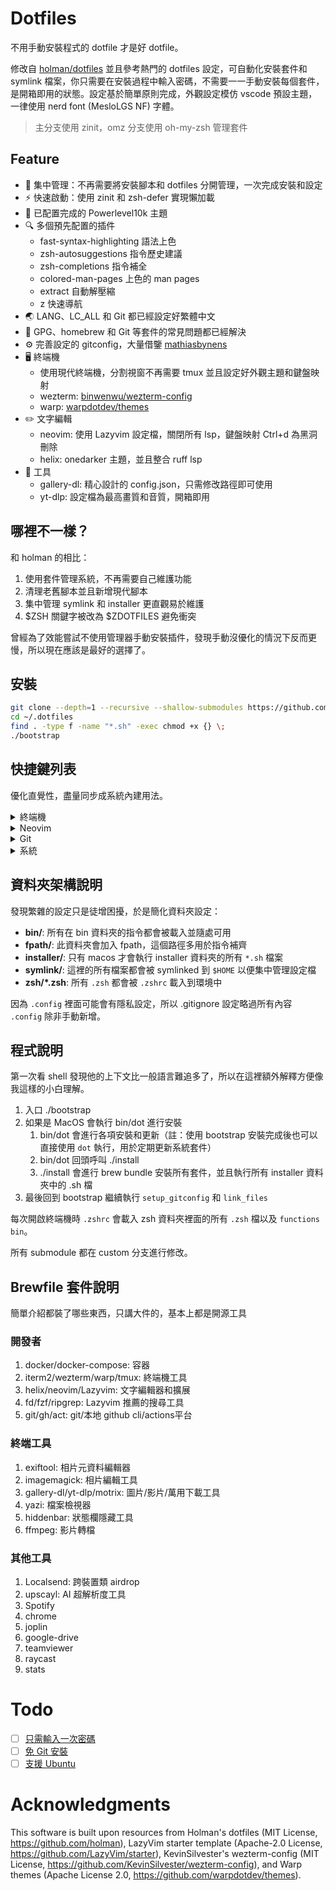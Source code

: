 # Dotfiles

不用手動安裝程式的 dotfile 才是好 dotfile。

修改自 [holman/dotfiles](https://github.com/holman/dotfiles) 並且參考熱門的 dotfiles 設定，可自動化安裝套件和 symlink 檔案，你只需要在安裝過程中輸入密碼，不需要一一手動安裝每個套件，是開箱即用的狀態。設定基於簡單原則完成，外觀設定模仿 vscode 預設主題，一律使用 nerd font (MesloLGS NF) 字體。

> 主分支使用 zinit，omz 分支使用 oh-my-zsh 管理套件

## Feature

- 📂 集中管理：不再需要將安裝腳本和 dotfiles 分開管理，一次完成安裝和設定
- ⚡ 快速啟動：使用 zinit 和 zsh-defer 實現懶加載
- 🎨 已配置完成的 Powerlevel10k 主題
- 🔍 多個預先配置的插件
  - fast-syntax-highlighting 語法上色
  - zsh-autosuggestions 指令歷史建議
  - zsh-completions 指令補全
  - colored-man-pages 上色的 man pages
  - extract 自動解壓縮
  - z 快速導航
- 🌏 LANG、LC_ALL 和 Git 都已經設定好繁體中文
- 🍺 GPG、homebrew 和 Git 等套件的常見問題都已經解決
- ⚙️ 完善設定的 gitconfig，大量借鑒 [mathiasbynens](https://github.com/mathiasbynens/dotfiles)
- 🖥️ 終端機
  - 使用現代終端機，分割視窗不再需要 tmux 並且設定好外觀主題和鍵盤映射
  - wezterm: [binwenwu/wezterm-config](https://github.com/binwenwu/wezterm-config/)
  - warp: [warpdotdev/themes](https://github.com/warpdotdev/themes)
- ✏️ 文字編輯
  - neovim: 使用 Lazyvim 設定檔，關閉所有 lsp，鍵盤映射 Ctrl+d 為黑洞刪除
  - helix: onedarker 主題，並且整合 ruff lsp
- 🔧 工具
  - gallery-dl: 精心設計的 config.json，只需修改路徑即可使用
  - yt-dlp: 設定檔為最高畫質和音質，開箱即用

## 哪裡不一樣？

和 holman 的相比：

1. 使用套件管理系統，不再需要自己維護功能
2. 清理老舊腳本並且新增現代腳本
3. 集中管理 symlink 和 installer 更直觀易於維護
4. $ZSH 關鍵字被改為 $ZDOTFILES 避免衝突

曾經為了效能嘗試不使用管理器手動安裝插件，發現手動沒優化的情況下反而更慢，所以現在應該是最好的選擇了。

## 安裝

```sh
git clone --depth=1 --recursive --shallow-submodules https://github.com/ZhenShuo2021/dotfiles-macos.git ~/.dotfiles
cd ~/.dotfiles
find . -type f -name "*.sh" -exec chmod +x {} \; 
./bootstrap
```

## 快捷鍵列表

優化直覺性，盡量同步成系統內建用法。

<details>

<summary>終端機</summary>

- **WezTerm**:

- `⌘`: SUPER
- `⌘`+`^`: SUPER_REV
- `⌥`: ALT

```lua
if platform.is_mac then
   mod.SUPER = 'SUPER'
   mod.SUPER_REV = 'SUPER|CTRL'
elseif platform.is_win or platform.is_linux then
   mod.SUPER = 'ALT' -- to not conflict with Windows key shortcuts
   mod.SUPER_REV = 'ALT|CTRL'
end
```

- 視窗
  - 垂直分割: `SUPER`+`d`
  - 水平分割: `SUPER`+`D`
  - 切換: `SUPER_REV` + `方向鍵`
- 向上捲動: `CTRL`+`f`
- 向下捲動: `CTRL`+`d`
- 原作者的圖片沒有刪除只是放到子資料夾，移出來就可以有隨機背景圖片。

---

- **Warp**: 同 WezTerm

</details>

<details>

<summary>Neovim</summary>

這其實是一個速查表，我基本上沒改什麼東西大部分都是預設

<table>
  <tr>
    <th>按鍵</th>
    <th>說明</th>
  </tr>
  <tr>
    <td><code>a</code>/<code>s</code></td>
    <td>在光標前/後插入</td>
  </tr>
  <tr>
    <td><code>Ctrl+d</code></td>
    <td>黑洞刪除</td>
  </tr>
  <tr>
    <td><code>Ctrl+o</code></td>
    <td>回到上一個位置 (等同 vscode Ctrl+-)</td>
  </tr>
  <tr>
    <td><code>Home</code></td>
    <td>仿照 vscode 的智慧 Home 鍵</td>
  </tr>
  <tr>
    <td><code>*</code></td>
    <td>下一個文字出現位置</td>
  </tr>
  <tr>
    <td><code>g-d</code></td>
    <td>跳到變數定義位置</td>
  </tr>
  <tr>
    <td><code>Ctrl-o</code></td>
    <td>回到前一個位置</td>
  </tr>
  <tr>
    <td><code>Space-e</code></td>
    <td>開啟檔案瀏覽器</td>
  </tr>
  <tr>
    <td><code>Ctrl+H/L</code></td>
    <td>切換檔案瀏覽器聚焦位置</td>
  </tr>
  <tr>
    <td><code>Shift+H/L</code></td>
    <td>切換檔案瀏覽器中開啟的檔案</td>
  </tr>
  <tr>
    <td><code>Space-b-d</code></td>
    <td>光標切換檔案/檔案瀏覽器</td>
  </tr>
  <tr>
    <td><code>h</code></td>
    <td>在檔案瀏覽器中回到上一層</td>
  </tr>
</table>

</details>

<details>

<summary>Git</summary>

大量參考 [mathiasbynens](https://github.com/mathiasbynens/dotfiles)，可使用 `git aliases` 查看 git 系統內的 alias，除了 git 自身的別名系統在全域系統也有設定別名。

<table>
  <tr>
    <th>指令</th>
    <th>全名</th>
    <th>用途簡介</th>
  </tr>
  <tr>
    <td>gc</td>
    <td>git commit</td>
    <td>提交變更</td>
  </tr>
  <tr>
    <td>gc!</td>
    <td>git commit --amend --no-verify</td>
    <td>合併上一提交</td>
  </tr>
  <tr>
    <td>gca</td>
    <td>git commit -a</td>
    <td>提交追蹤檔案</td>
  </tr>
  <tr>
    <td>gco</td>
    <td>git checkout</td>
    <td>切換分支</td>
  </tr>
  <tr>
    <td>gcb</td>
    <td>git copy-branch-name</td>
    <td>複製分支名稱</td>
  </tr>
  <tr>
    <td>gcp</td>
    <td>git cherry-pick</td>
    <td>複製提交</td>
  </tr>
  <tr>
    <td>grb</td>
    <td>git rebase</td>
    <td>變基</td>
  </tr>
  <tr>
    <td>grba</td>
    <td>git rebase --abort</td>
    <td>中止變基</td>
  </tr>
  <tr>
    <td>grbc</td>
    <td>git rebase --continue</td>
    <td>繼續變基</td>
  </tr>
  <tr>
    <td>grbi</td>
    <td>git rebase --interactive</td>
    <td>互動式變基</td>
  </tr>
  <tr>
    <td>grbo</td>
    <td>git rebase --onto</td>
    <td>指定基底變基</td>
  </tr>
  <tr>
    <td>grbs</td>
    <td>git rebase --skip</td>
    <td>跳過當前提交</td>
  </tr>
  <tr>
    <td>gb</td>
    <td>git branch</td>
    <td>顯示分支</td>
  </tr>
  <tr>
    <td>gs</td>
    <td>git status -sb</td>
    <td>簡要狀態</td>
  </tr>
  <tr>
    <td>ge</td>
    <td>git-edit-new</td>
    <td>編輯新檔</td>
  </tr>
  <tr>
    <td>gl</td>
    <td>git pull --prune</td>
    <td>拉取更新</td>
  </tr>
  <tr>
    <td>glog</td>
    <td>git log --graph ...</td>
    <td>顯示提交圖</td>
  </tr>
  <tr>
    <td>gloga</td>
    <td>git log --graph ...</td>
    <td>顯示提交樹</td>
  </tr>
  <tr>
    <td>gp</td>
    <td>git push</td>
    <td>推送分支</td>
  </tr>
  <tr>
    <td>gp!</td>
    <td>git push --force-with-lease --force-if-includes</td>
    <td>強制推送</td>
  </tr>
  <tr>
    <td>gd</td>
    <td>git diff --color | sed ...</td>
    <td>顯示差異</td>
  </tr>
</table>

</details>

<details>

<summary>系統</summary>

<table>
  <tr>
    <th>指令</th>
    <th>全名</th>
    <th>用途簡介</th>
  </tr>
  <tr>
    <td>vv</td>
    <td>nvim</td>
    <td>啟動 Neovim Editor</td>
  </tr>
  <tr>
    <td>hnc</td>
    <td>hugo new content</td>
    <td>新增 Hugo 內容文章</td>
  </tr>
  <tr>
    <td>l</td>
    <td>ls -lAGh</td>
    <td>詳細列出檔案</td>
  </tr>
  <tr>
    <td>ll</td>
    <td>ls -FG</td>
    <td>普通列出檔案</td>
  </tr>
  <tr>
    <td>lll</td>
    <td>ls -lA</td>
    <td>機器可讀列出</td>
  </tr>
  <tr>
    <td>reload!</td>
    <td>. ~/.zshrc</td>
    <td>重新載入 Zsh</td>
  </tr>
  <tr>
    <td><code>..</code> <code>cd..</code></td>
    <td>cd ..</td>
    <td>回上一層</td>
  </tr>
  <tr>
    <td><code>...</code> <code>cd...</code></td>
    <td>cd ../..</td>
    <td>回兩層</td>
  </tr>
  <tr>
    <td><code>....</code> <code>cd....</code></td>
    <td>cd ../../..</td>
    <td>回三層</td>
  </tr>
  <tr>
    <td>pubkey</td>
    <td>more ~/.ssh/id_rsa.pub | pbcopy</td>
    <td>複製公鑰</td>
  </tr>
  <tr>
    <td>docker-compose</td>
    <td>例如 dco=docker-compose</td>
    <td><a href="https://github.com/ohmyzsh/ohmyzsh/tree/master/plugins/docker-compose" target="_blank">使用插件</a></td>
  </tr>
</table>

</details>

## 資料夾架構說明

發現繁雜的設定只是徒增困擾，於是簡化資料夾設定：

- **bin/**: 所有在 bin 資料夾的指令都會被載入並隨處可用
- **fpath/**: 此資料夾會加入 fpath，這個路徑多用於指令補齊
- **installer/**: 只有 macos 才會執行 installer 資料夾的所有 `*.sh` 檔案
- **symlink/**: 這裡的所有檔案都會被 symlinked 到 `$HOME` 以便集中管理設定檔
- **zsh/\*.zsh**: 所有 `.zsh` 都會被 `.zshrc` 載入到環境中

因為 `.config` 裡面可能會有隱私設定，所以 .gitignore 設定略過所有內容 `.config` 除非手動新增。

## 程式說明

第一次看 shell 發現他的上下文比一般語言難追多了，所以在這裡額外解釋方便像我這樣的小白理解。

1. 入口 ./bootstrap
2. 如果是 MacOS 會執行 bin/dot 進行安裝
   1. bin/dot 會進行各項安裝和更新（註：使用 bootstrap 安裝完成後也可以直接使用 `dot` 執行，用於定期更新系統套件）
   2. bin/dot 回頭呼叫 ./install
   3. ./install 會進行 brew bundle 安裝所有套件，並且執行所有 installer 資料夾中的 .sh 檔
3. 最後回到 bootstrap 繼續執行 `setup_gitconfig` 和 `link_files`

每次開啟終端機時 `.zshrc` 會載入 zsh 資料夾裡面的所有 `.zsh` 檔以及 `functions` `bin`。

所有 submodule 都在 custom 分支進行修改。

## Brewfile 套件說明

簡單介紹都裝了哪些東西，只講大件的，基本上都是開源工具

### 開發者

1. docker/docker-compose: 容器
2. iterm2/wezterm/warp/tmux: 終端機工具
3. helix/neovim/Lazyvim: 文字編輯器和擴展
4. fd/fzf/ripgrep: Lazyvim 推薦的搜尋工具
5. git/gh/act: git/本地 github cli/actions平台

### 終端工具

1. exiftool: 相片元資料編輯器
2. imagemagick: 相片編輯工具
3. gallery-dl/yt-dlp/motrix: 圖片/影片/萬用下載工具
4. yazi: 檔案檢視器
5. hiddenbar: 狀態欄隱藏工具
6. ffmpeg: 影片轉檔

### 其他工具

1. Localsend: 跨裝置類 airdrop
2. upscayl: AI 超解析度工具
3. Spotify
4. chrome
5. joplin
6. google-drive
7. teamviewer
8. raycast
9. stats

# Todo

- [ ] [只需輸入一次密碼](https://github.com/alrra/dotfiles/blob/main/src/os/utils.sh)
- [ ] [免 Git 安裝](https://github.com/alrra/dotfiles?tab=readme-ov-file#setup)
- [ ] [支援 Ubuntu](https://github.com/alrra/dotfiles)

# Acknowledgments

This software is built upon resources from Holman's dotfiles (MIT License, https://github.com/holman), LazyVim starter template (Apache-2.0 License, https://github.com/LazyVim/starter), KevinSilvester's wezterm-config (MIT License, https://github.com/KevinSilvester/wezterm-config), and Warp themes (Apache License 2.0, https://github.com/warpdotdev/themes).
